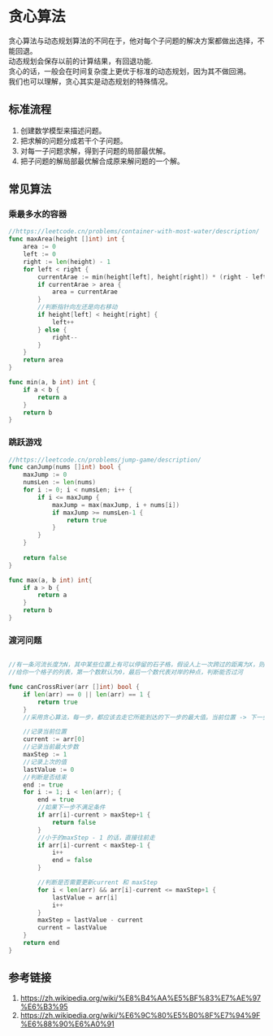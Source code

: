 # 贪心算法
贪心算法与动态规划算法的不同在于，他对每个子问题的解决方案都做出选择，不能回退。  
动态规划会保存以前的计算结果，有回退功能.  
贪心的话，一般会在时间复杂度上更优于标准的动态规划，因为其不做回溯。  
我们也可以理解，贪心其实是动态规划的特殊情况。

## 标准流程
1. 创建数学模型来描述问题。
2. 把求解的问题分成若干个子问题。
3. 对每一子问题求解，得到子问题的局部最优解。
4. 把子问题的解局部最优解合成原来解问题的一个解。

## 常见算法
### 乘最多水的容器
``` go
//https://leetcode.cn/problems/container-with-most-water/description/
func maxArea(height []int) int {
	area := 0
	left := 0
	right := len(height) - 1
	for left < right {
		currentArae := min(height[left], height[right]) * (right - left)
		if currentArae > area {
			area = currentArae
		}
		//判断指针向左还是向右移动
		if height[left] < height[right] {
			left++
		} else {
			right--
		}
	}
	return area
}

func min(a, b int) int {
	if a < b {
		return a
	}
	return b
}
```

### 跳跃游戏
``` go
//https://leetcode.cn/problems/jump-game/description/
func canJump(nums []int) bool {
    maxJump := 0
    numsLen := len(nums)
    for i := 0; i < numsLen; i++ {
        if i <= maxJump {
            maxJump = max(maxJump, i + nums[i])
            if maxJump >= numsLen-1 {
                return true
            }
        }
    }
    
    return false
}

func max(a, b int) int{
    if a > b {
        return a
    }
    return b
}
```

### 渡河问题
``` go

//有一条河流长度为N，其中某些位置上有可以停留的石子格，假设人上一次跨过的距离为X，则当次可以选择的步长为X-1，X，X+1，第一次人的步长默认为1
//给你一个格子的列表，第一个数默认为0，最后一个数代表对岸的种点，判断能否过河

func canCrossRiver(arr []int) bool {
	if len(arr) == 0 || len(arr) == 1 {
		return true
	}
	//采用贪心算法，每一步，都应该去走它所能到达的下一步的最大值。当前位置 -> 下一步可能的最大值之间，如果有其他的步数，都可以忽略

	//记录当前位置
	current := arr[0]
	//记录当前最大步数
	maxStep := 1
	//记录上次的值
	lastValue := 0
	//判断是否结束
	end := true
	for i := 1; i < len(arr); {
		end = true
		//如果下一步不满足条件
		if arr[i]-current > maxStep+1 {
			return false
		}
		//小于的maxStep - 1 的话，直接往前走
		if arr[i]-current < maxStep-1 {
			i++
			end = false
		}

		//判断是否需要更新current 和 maxStep
		for i < len(arr) && arr[i]-current <= maxStep+1 {
			lastValue = arr[i]
			i++
		}
		maxStep = lastValue - current
		current = lastValue
	}
	return end
}
```

## 参考链接
1. <https://zh.wikipedia.org/wiki/%E8%B4%AA%E5%BF%83%E7%AE%97%E6%B3%95>
2. <https://zh.wikipedia.org/wiki/%E6%9C%80%E5%B0%8F%E7%94%9F%E6%88%90%E6%A0%91>